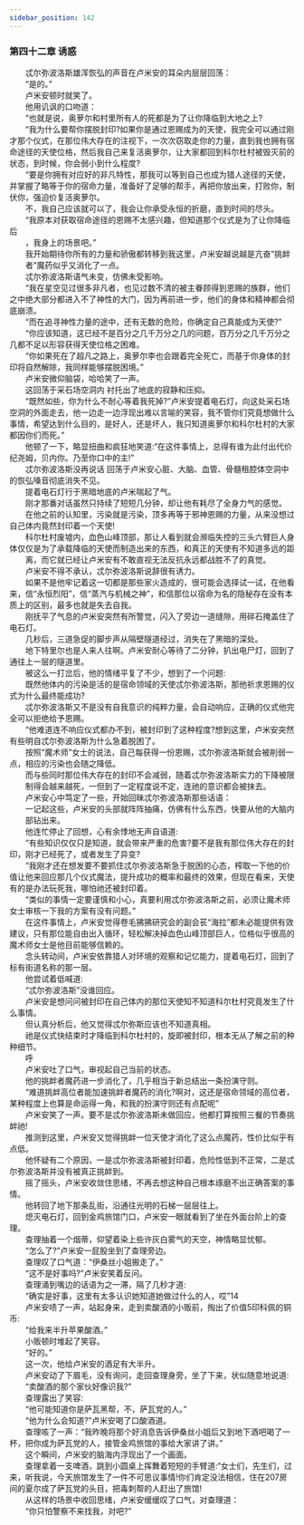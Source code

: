 ```yaml
---
sidebar_position: 142
---
```

### 第四十二章 诱惑  


　　忒尔弥波洛斯雄浑恢弘的声音在卢米安的耳朵内层层回荡：  
　　“是的。”  
　　卢米安顿时就笑了。  
　　他用讥讽的口吻道：  
　　“也就是说，奥萝尔和村里所有人的死都是为了让你降临到大地之上?  
　　“我为什么要帮你摆脱封印?如果你是通过恩赐成为的天使，我完全可以通过刚才那个仪式，在那位伟大存在的注视下，一次次窃取走你的力量，直到我也拥有宿命途径的天使位格，然后我自己来复活奥萝尔，让大家都回到科尔杜村被毁灭前的状态，到时候，你会弱小到什么程度?  
　　“要是你拥有对应好的非凡特性，那我可以等到自己也成为猎人途径的天使，并掌握了略等于你的宿命力量，准备好了足够的帮手，再把你放出来，打败你，制伏你，强迫价复活奥萝尔。  
　　不，我自己应该就可以了，我会让你承受永恒的折磨，直到时间的尽头。  
　　“我原本对获取宿命途径的恩赐不太感兴趣，但知道那个仪式是为了让你降临后  
　　，我身上的场景吧。”  
　　我开始期待你所有的力量和骄傲都转移到我这里，卢米安越说越是亢奋“挑衅  
　　者”魔药似乎又消化了一点。  
　　忒尔弥波洛斯语气未变，仿佛未受影响。  
　　“我在星空见过很多非凡者，也见过数不清的被主眷顾得到恩赐的族群，他们之中绝大部分都进入不了神性的大门，因为再前进一步，他们的身体和精神都会彻底崩溃。  
　　“而在追寻神性力量的途中，还有无数的危险，你确定自己真能成为天使?”  
　　“你应该知道，这已经不是百分之几千万分之几的问题，百万分之几千万分之几都不足以形容获得天使位格之困难。  
　　“你如果死在了超凡之路上，奥萝尔李也会跟着完全死亡，而基于你身体的封印将自然解除，我同样能够摆脱困境。”  
　　卢米安微仰脑袋，哈哈笑了一声。  
　　这回荡于采石场空洞内 衬托出了地底的寂静和压抑。  
　　“既然如些，你为什么不耐心等着我死掉?”卢米安提着电石灯，向这处采石场空洞的外面走去，他一边走一边浮现出难以言喻的笑容，我不管你们究竟想做什么事情，希望达到什么目的，是好人，还是坏人，我只知道奥萝尔和科尔杜村的大家都因你们而死。”  
　　他顿了一下，略显扭曲和疯狂地笑道:“在这件事情上，总得有谁为此付出代价 纪尧姆，贝内你。乃至你口中的主!”  
　　忒尔弥波洛斯没再说话 回荡于卢米安心脏、大脑、血管、骨髓租腔体空洞中的恢弘嗓音彻底消失不见。  
　　提着电石灯行于黑暗地底的卢米喘起了气。  
　　刚才那番对话虽然只持续了短短几分钟，却让他有耗尽了全身力气的感觉。  
　　在他之前的认知里，污染就是污染，顶多再等于邪神恩赐的力量，从来没想过自己体内竟然封印着一个天使!  
　　科尔杜村废墟内，血色山峰顶部，那让人看到就会濒临失控的三头六臂巨人身体仅仅是为了承载降临的天使而制造出来的东西，和真正的天使有不知道多远的距  
　　离，而它就已经让卢米安有不敢直视无法反抗永远都战胜不了的真觉。  
　　卢米安不得不承认，忒尔弥波洛斯说辞很有诱力。  
　　如果不是他牢记着这一切都是那些家火造成的，很可能会选择试一试，在他看来，信“永恒烈阳”，信“蒸汽与机械之神”，和信那位以宿命为名的隐秘存在没有本质上的区别，最多也就是失去自我。  
　　刚抚平了气息的卢米安突然有所警觉，闪入了旁边一道缝隙，用碎石掩盖住了电石灯。  
　　几秒后，三道急促的脚步声从隔壁隧道经过，消失在了黑暗的深处。  
　　地下特里尔也是人来人往啊。卢米安耐心等待了二分钟，扒出电尸灯，回到了通往上一层的隧道里。  
　　被这么一打岔后，他的情绪平复了不少，想到了一个问题:  
　　既然他体内的污染是活的是宿命领域的天使忒尔弥波洛斯，那他祈求恩赐的仪式为什么最终能成功?  
　　忒尔弥波洛斯又不是没有自我意识的纯粹力量，会自动响应，正确的仪式他完全可以拒绝给予恩赐。  
　　“他难道连不响应仪式都办不到，被封印到了这种程度?想到这里，卢米安突然有些明自忒尔弥波洛斯为什么急着脱困了。  
　　按照“魔术师”女士的说法，自己每获得一份恩赐，忒尔弥波洛斯就会被削弱一点，相应的污染也会随之降低。  
　　而与些同时那位伟大存在的封印不会减弱，随着忒尔弥波洛斯实力的下降被限  
　　制得会越来越死，一但到了一定程度说不定，连祂的意识都会被抹去。  
　　卢米安心中笃定了一些，开始回昧忒尔弥波洛斯那些话语：  
　　一记起这些，卢米安的头部就阵阵抽痛，仿佛有什么东西，快要从他的大脑内  
　　部钻出来。  
　　他连忙停止了回想，心有余悸地无声自语道:  
　　“有些知识仅仅只是知道，就会带来严重的危害?要不是我有那位伟大存在的封印，刚才已经死了，或者发生了异变?  
　　“我刚才还在想发要不要抓住忒尔弥波洛斯急于脱困的心态，榨取一下他的价值让他来回应那几个仪式魔法，提升成功的概率和最终的效果，但现在看来，天使有的是办法玩死我，哪怕祂还被封印着。  
　　“类似的事情一定要谨慎和小心，真要利用忒尔弥波洛斯之前，必须让魔术师女士审核一下我的方案有没有问题。”  
　　在这件事情上，卢米安觉得卷毛狒狒研究会的副会苌“海拉”都未必能提供有效建议，只有那位能自由出入循环，轻松解决掉血色山峰顶部巨人，位格似乎很高的魔术师女士是他目前能够信赖的。  
　　念头转动间，卢米安依靠猎人对环境的观察和记忆能力，提着电石灯，回到了标有街道名称的那一层。  
　　他尝试着低喊道:  
　　“忒尔弥波洛斯”没谁回应。  
　　卢米安是想问问被封印在自己体内的那位天使知不知道科尔杜村究竟发生了什么事情。  
　　但认真分析后，他又觉得忒尔弥斯应该也不知道真相。  
　　祂是仪式快结束时才降临到科尔杜村的，旋即被封印，根本无从了解之前的种种细节。  
　　呼  
　　卢米安吐了口气，审视起自己当前的状态。  
　　他的挑衅者魔药进一步消化了，几乎相当于新总结出一条扮演守则。  
　　“难道挑衅高位者能加速挑衅者魔药的消化?啊对，这还是宿命领域的高位者，某种程度上也算是命运得一角，和我的扮演守则还有点配呢”  
　　卢米安笑了一声。要不是忒尔弥波洛斯未做回应，他都打算按照三餐的节奏挑衅祂!  
　　推测到这里，卢米安又觉得挑衅一位天使才消化了这么点魔药，性价比似乎有点低。  
　　他怀疑有二个原因，一是忒尔弥波洛斯被封印着，危险性低到不正常，二是忒尔弥波洛斯并没有被真正挑衅到。  
　　摇了摇头，卢米安收敛住思绪，不再去想这种自己根本琢磨不出正确答案的事情。  
　　他转回了地下那条乱街，沿通往光明的石梯一层层往上。  
　　熄灭电石灯，回到金鸡旅馆门口，卢米安一眼就看到了坐在外面台阶上的查理。  
　　查理抽着一个烟蒂，仰望着染上些许灰白雾气的天空，神情略显忧郁。  
　　“怎么了?”卢米安一屁股坐到了查理旁边。  
　　查理叹了口气道：“伊桑丝小姐搬走了。”  
　　“这不是好事吗?”卢米安笑着反问。  
　　查理涌到嘴边的话语为之一滞，隔了几秒才道:  
　　“确实是好事，这里有太多认识她知道她做过什么的人，哎”14  
　　卢米安啧了一声，站起身来，走到卖酸酒的小贩前，掏出了价值5印科佩的铜币:  
　　“给我来半升苹果酸酒。”  
　　小贩顿时堆起了笑容。  
　　“好的。”  
　　这一次，他给卢米安的酒足有大半升。  
　　卢米安动了下眉毛，没有询问，走回查理身旁，坐了下来，状似随意地说道:  
　　“卖酸酒的那个家伙好像识我?”  
　　查理露出了笑容:  
　　“他可能知道你是萨瓦黑帮，不，萨瓦党的人。”  
　　“他为什么会知道?”卢米安喝了口酸酒道。  
　　查理咳了一声：“我昨晚将那个好消息告诉伊桑丝小姐后又到地下酒吧喝了一杯，把你成为萨瓦党的人，接管金鸡旅馆的事给大家讲了讲。”  
　　这个瞬间，卢米安的脑海内浮现出了一个画面。  
　　查理拿着一支啤酒，跳到小圆桌上挥舞着短短的手臂道:“女士们，先生们，过来，听我说，今天旅馆发生了一件不可思议事情!你们肯定没法相信，住在207房间的夏尔成了萨瓦党的头目，把毒刺帮的人赶出了旅馆!  
　　从这样的场景中收回思绪，卢米安缓缓叹了口气，对查理道：  
　　“你只怕警察不来找我，对吧?”  
